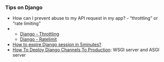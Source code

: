 
<h3> Tips on Django </h3>
<ul>
 <li> How can I prevent abuse to my API request in my app? - “throttling” or “rate limiting”  <li>
     <ul>
         <li> <a href="https://www.django-rest-framework.org/api-guide/throttling/"> Django - Throttling </a> </li>
         <li> <a href="https://github.com/jsocol/django-ratelimit"> Django - Ratelimit </a> </li>
     </ul>
 
 <li> <a href="https://stackoverflow.com/questions/14830669/how-to-expire-django-session-in-5minutes"> How to expire Django session in 5minutes? </a> </li>
 
 
 <li> <a href="https://avilpage.com/2018/05/deploying-scaling-django-channels.html"> How To Deploy Django Channels To Production</a>: WSGI server and ASGI server </li>
 
</ul>

